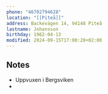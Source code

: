 ```yaml
---
phone: "46702794628"
location: "[[Piteå]]"
address: Backevägen 14, 94148 Piteå
lastname: Johansson
birthday: 1962-04-13
modified: 2024-09-15T17:00:20+02:00
---
```


## Notes

- Uppvuxen i Bergsviken
-
